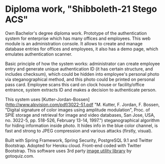 # Diploma work, "Shibboleth-21 Stego ACS" #

Own Bachelor's degree diploma work. Prototype of the authentication system for enterprise which has many offices and employees. This web module is an administration console. It allows to create and manage database entries for offices and employees, it also has a demo page, which emulates authentication scanner.

Basic principle of how the system works: administrator can create employee entry and generate unique authentication ID (it has certain structure, and includes checksum), which could be hidden into employee's personal photo via steganographical method, and this photo could be printed on personal pass card. Employee scans this card on clock house or facility/office entrance, system extracts ID and makes a decision to authenticate person.

This system uses [Kutter-Jordan-Bossen](http://www.alpvision.com/pdf/3022-51.pdf "M. Kutter, F. Jordan, F. Bossen, "Digital signature of color images using amplitude modulation", Proc. of SPIE storage and retrieval for image and video databases, San Jose, USA, no. 3022-5, pp. 518-526, February 13-14, 1997.") steganographical algorithm for hiding information inside photo. It hides info in the blue color channel, is fast and strong to JPEG compression and various attacks (firstly, visual).

Built with Spring Framework, Spring Security, PostgreSQL 9.1 and Twitter Bootstrap. Adopted for Heroku cloud. Front-end coded with Twitter Bootstrap. This software uses 3rd party [image utility library](http://www.gotoquiz.com/web-coding/programming/java-programming/resize-images-in-java-preserving-image-quality/ "Resize images in Java, preserving image quality") by gotoquiz.com.